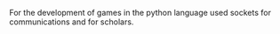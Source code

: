 For the development of games in the python language used sockets for communications and for scholars.

